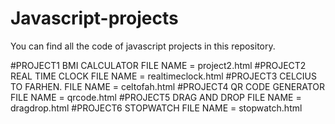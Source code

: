 # Javascript-projects

You can find all the code of javascript projects in this repository.

#PROJECT1   BMI CALCULATOR       FILE NAME = project2.html
#PROJECT2   REAL TIME CLOCK      FILE NAME = realtimeclock.html
#PROJECT3   CELCIUS TO FARHEN.   FILE NAME = celtofah.html
#PROJECT4   QR CODE GENERATOR    FILE NAME = qrcode.html
#PROJECT5   DRAG AND DROP        FILE NAME = dragdrop.html
#PROJECT6   STOPWATCH            FILE NAME = stopwatch.html
